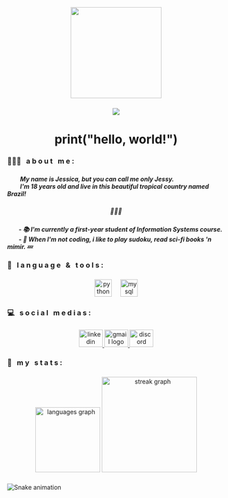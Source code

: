 <div align="center">
  <img height="210" src="https://i.imgflip.com/7sj55v.gif"  />
</div>

###

<div align="center">
  <img src="https://visitor-badge.laobi.icu/badge?page_id=WOOB0T.WOOB0T&left_color=indigo&right_color=darkviolet&left_text=jessy's profile visitors"  />
</div>

###

<h1 align="center">print("hello, world!")</h1>

###

<h3 align="left">👩🏻‍💻 ͏ ͏ ͏a b o u t͏ ͏ ͏ ͏m e :</h3>

###

<h5 align="left">͏ ͏ ͏ ͏ ͏ ͏ ͏ ͏ ͏ My name is Jessica, but you can call me only Jessy.<br> ͏ ͏ ͏ ͏ ͏ ͏ ͏ ͏ ͏ I'm 18 years old and live in this beautiful tropical country named Brazil!</h5>

###

<h5 align="center">🧁🍭🍬</h5>

###

<h5 align="left">͏ ͏ ͏ ͏ ͏ ͏ ͏ ͏ ͏- 📚 I'm currently a first-year student of Information Systems course.<br> ͏ ͏ ͏ ͏ ͏ ͏ ͏ ͏ ͏- 🤖  When I'm not coding, i like to play sudoku, read sci-fi books 'n mimir. 💤</h5>

###

<h3 align="left">👾 ͏ ͏ ͏l a n g u a g e ͏ ͏ ͏& ͏ ͏ ͏t o o l s :</h3>

###

<div align="center">
  <img src="https://cdn.jsdelivr.net/gh/devicons/devicon/icons/python/python-original.svg" height="40" alt="python logo"  />
  <img width="12" />
  <img src="https://cdn.jsdelivr.net/gh/devicons/devicon/icons/mysql/mysql-original.svg" height="40" alt="mysql logo"  />
</div>

###

<h3 align="left">💻 ͏ ͏ ͏s o c i a l ͏ ͏ ͏m e d i a s :</h3>

###

<div align="center">
  <a href="https://www.linkedin.com/in/jessica-vit%C3%B3ria-3b3588274/recent-activity/reactions/" target="_blank">
    <img src="https://raw.githubusercontent.com/maurodesouza/profile-readme-generator/master/src/assets/icons/social/linkedin/default.svg" width="55" height="40" alt="linkedin logo"  />
  </a>
  <a href="https://mail.google.com/mail/u/jessica.luiz@maisunifacisa.com.br" target="_blank">
    <img src="https://raw.githubusercontent.com/maurodesouza/profile-readme-generator/master/src/assets/icons/social/gmail/default.svg" width="55" height="40" alt="gmail logo"  />
  </a>
  <a href="https://discordapp.com/users/.woob0t" target="_blank">
    <img src="https://raw.githubusercontent.com/maurodesouza/profile-readme-generator/master/src/assets/icons/social/discord/default.svg" width="55" height="40" alt="discord logo"  />
  </a>
</div>

###

<h3 align="left">🔎 ͏ ͏ ͏m y ͏ ͏ ͏s t a t s :</h3>

###

<div align="center">
  <img src="https://github-readme-stats.vercel.app/api/top-langs?username=woob0t&locale=en&hide_title=false&layout=compact&card_width=320&langs_count=5&theme=midnight-purple&hide_border=false&order=2" height="150" alt="languages graph"  />
  <img src="https://streak-stats.demolab.com?user=woob0t&locale=en&mode=weekly&theme=midnight-purple&hide_border=true&border_radius=5&order=3" height="220" alt="streak graph"  />
</div>

###

<img src="https://raw.githubusercontent.com/woob0t/woob0t/output/snake.svg" alt="Snake animation" />

###
